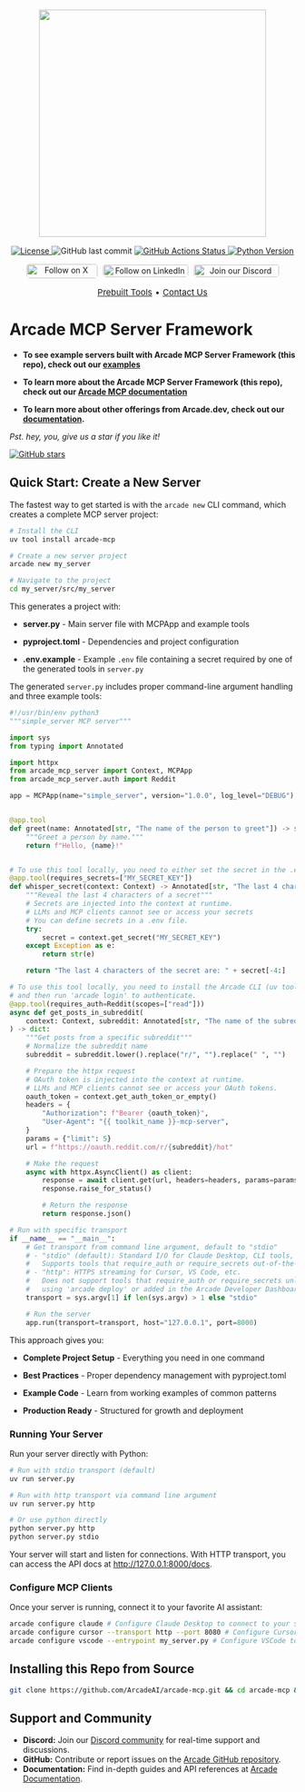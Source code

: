<h3 align="center">
  <a name="readme-top"></a>
  <img
    src="https://docs.arcade.dev/images/logo/arcade-logo.png"
    style="width: 400px;"
  >
</h3>
<div align="center">
    <a href="https://github.com/arcadeai/arcade-mcp/blob/main/LICENSE">
  <img src="https://img.shields.io/badge/License-MIT-yellow.svg" alt="License">
</a>
  <img src="https://img.shields.io/github/last-commit/ArcadeAI/arcade-mcp" alt="GitHub last commit">
<a href="https://github.com/arcadeai/arcade-mcp/actions?query=branch%3Amain">
<img src="https://img.shields.io/github/actions/workflow/status/arcadeai/arcade-mcp/main.yml?branch=main" alt="GitHub Actions Status">
</a>
<a href="https://img.shields.io/pypi/pyversions/arcade-mcp">
  <img src="https://img.shields.io/pypi/pyversions/arcade-mcp" alt="Python Version">
</a>
</div>
<div>
  <p align="center" style="display: flex; justify-content: center; gap: 10px;">
    <a href="https://x.com/TryArcade">
      <img src="https://img.shields.io/badge/Follow%20on%20X-000000?style=for-the-badge&logo=x&logoColor=white" alt="Follow on X" style="width: 125px;height: 25px; padding-top: .8px; border-radius: 5px;" />
    </a>
    <a href="https://www.linkedin.com/company/arcade-mcp" >
      <img src="https://img.shields.io/badge/Follow%20on%20LinkedIn-0077B5?style=for-the-badge&logo=linkedin&logoColor=white" alt="Follow on LinkedIn" style="width: 150px; padding-top: 1.5px;height: 22px; border-radius: 5px;" />
    </a>
    <a href="https://discord.com/invite/GUZEMpEZ9p">
      <img src="https://img.shields.io/badge/Join%20our%20Discord-5865F2?style=for-the-badge&logo=discord&logoColor=white" alt="Join our Discord" style="width: 150px; padding-top: 1.5px; height: 22px; border-radius: 5px;" />
    </a>
  </p>
</div>

<p align="center" style="display: flex; justify-content: center; gap: 5px; font-size: 15px;">
    <a href="https://docs.arcade.dev/tools" target="_blank">Prebuilt Tools</a> •
    <a href="https://docs.arcade.dev/home/contact-us" target="_blank">Contact Us</a>

# Arcade MCP Server Framework

* **To see example servers built with Arcade MCP Server Framework (this repo), check out our [examples](examples/)**

* **To learn more about the Arcade MCP Server Framework (this repo), check out our [Arcade MCP documentation](https://docs.arcade.dev/en/home/build-tools/create-a-mcp-server)**

* **To learn more about other offerings from Arcade.dev, check out our [documentation](https://docs.arcade.dev/home).**

_Pst. hey, you, give us a star if you like it!_

<a href="https://github.com/ArcadeAI/arcade-mcp">
  <img src="https://img.shields.io/github/stars/ArcadeAI/arcade-mcp.svg" alt="GitHub stars">
</a>

## Quick Start: Create a New Server

The fastest way to get started is with the `arcade new` CLI command, which creates a complete MCP server project:

```bash
# Install the CLI
uv tool install arcade-mcp

# Create a new server project
arcade new my_server

# Navigate to the project
cd my_server/src/my_server
```

This generates a project with:

- **server.py** - Main server file with MCPApp and example tools

- **pyproject.toml** - Dependencies and project configuration

- **.env.example** - Example `.env` file containing a secret required by one of the generated tools in `server.py`

The generated `server.py` includes proper command-line argument handling and three example tools:

```python
#!/usr/bin/env python3
"""simple_server MCP server"""

import sys
from typing import Annotated

import httpx
from arcade_mcp_server import Context, MCPApp
from arcade_mcp_server.auth import Reddit

app = MCPApp(name="simple_server", version="1.0.0", log_level="DEBUG")


@app.tool
def greet(name: Annotated[str, "The name of the person to greet"]) -> str:
    """Greet a person by name."""
    return f"Hello, {name}!"


# To use this tool locally, you need to either set the secret in the .env file or as an environment variable
@app.tool(requires_secrets=["MY_SECRET_KEY"])
def whisper_secret(context: Context) -> Annotated[str, "The last 4 characters of the secret"]:
    """Reveal the last 4 characters of a secret"""
    # Secrets are injected into the context at runtime.
    # LLMs and MCP clients cannot see or access your secrets
    # You can define secrets in a .env file.
    try:
        secret = context.get_secret("MY_SECRET_KEY")
    except Exception as e:
        return str(e)

    return "The last 4 characters of the secret are: " + secret[-4:]

# To use this tool locally, you need to install the Arcade CLI (uv tool install arcade-mcp)
# and then run 'arcade login' to authenticate.
@app.tool(requires_auth=Reddit(scopes=["read"]))
async def get_posts_in_subreddit(
    context: Context, subreddit: Annotated[str, "The name of the subreddit"]
) -> dict:
    """Get posts from a specific subreddit"""
    # Normalize the subreddit name
    subreddit = subreddit.lower().replace("r/", "").replace(" ", "")

    # Prepare the httpx request
    # OAuth token is injected into the context at runtime.
    # LLMs and MCP clients cannot see or access your OAuth tokens.
    oauth_token = context.get_auth_token_or_empty()
    headers = {
        "Authorization": f"Bearer {oauth_token}",
        "User-Agent": "{{ toolkit_name }}-mcp-server",
    }
    params = {"limit": 5}
    url = f"https://oauth.reddit.com/r/{subreddit}/hot"

    # Make the request
    async with httpx.AsyncClient() as client:
        response = await client.get(url, headers=headers, params=params)
        response.raise_for_status()

        # Return the response
        return response.json()

# Run with specific transport
if __name__ == "__main__":
    # Get transport from command line argument, default to "stdio"
    # - "stdio" (default): Standard I/O for Claude Desktop, CLI tools, etc.
    #   Supports tools that require_auth or require_secrets out-of-the-box
    # - "http": HTTPS streaming for Cursor, VS Code, etc.
    #   Does not support tools that require_auth or require_secrets unless the server is deployed
    #   using 'arcade deploy' or added in the Arcade Developer Dashboard with 'Arcade' server type
    transport = sys.argv[1] if len(sys.argv) > 1 else "stdio"

    # Run the server
    app.run(transport=transport, host="127.0.0.1", port=8000)

```

This approach gives you:
- **Complete Project Setup** - Everything you need in one command

- **Best Practices** - Proper dependency management with pyproject.toml

- **Example Code** - Learn from working examples of common patterns

- **Production Ready** - Structured for growth and deployment

### Running Your Server

Run your server directly with Python:

```bash
# Run with stdio transport (default)
uv run server.py

# Run with http transport via command line argument
uv run server.py http

# Or use python directly
python server.py http
python server.py stdio
```

Your server will start and listen for connections. With HTTP transport, you can access the API docs at http://127.0.0.1:8000/docs.

### Configure MCP Clients

Once your server is running, connect it to your favorite AI assistant:

```bash
arcade configure claude # Configure Claude Desktop to connect to your stdio server in your current directory
arcade configure cursor --transport http --port 8080 # Configure Cursor to connect to your local HTTP server on port 8080
arcade configure vscode --entrypoint my_server.py # Configure VSCode to connect to your stdio server that will run when my_server.py is executed directly
```

## Installing this Repo from Source
```bash
git clone https://github.com/ArcadeAI/arcade-mcp.git && cd arcade-mcp && make install
```

## Support and Community

-   **Discord:** Join our [Discord community](https://discord.com/invite/GUZEMpEZ9p) for real-time support and discussions.
-   **GitHub:** Contribute or report issues on the [Arcade GitHub repository](https://github.com/ArcadeAI/arcade-mcp).
-   **Documentation:** Find in-depth guides and API references at [Arcade Documentation](https://docs.arcade.dev).

